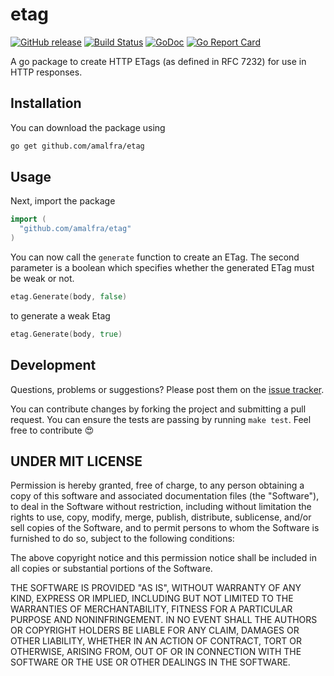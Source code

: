 etag
========
[![GitHub release](https://img.shields.io/github/release/amalfra/etag.svg)](https://github.com/amalfra/etag/releases)
[![Build Status](https://travis-ci.org/amalfra/etag.svg?branch=master)](https://travis-ci.org/amalfra/etag)
[![GoDoc](https://godoc.org/github.com/amalfra/etag?status.svg)](https://godoc.org/github.com/amalfra/etag)
[![Go Report Card](https://goreportcard.com/badge/github.com/amalfra/etag)](https://goreportcard.com/report/github.com/amalfra/etag)

A go package to create HTTP ETags (as defined in RFC 7232) for use in HTTP responses.

## Installation
You can download the package using
```sh
go get github.com/amalfra/etag
```

## Usage
Next, import the package
``` go
import (
  "github.com/amalfra/etag"
)
```
You can now call the ```generate``` function to create an ETag. The second parameter is a boolean which specifies whether the generated ETag must be weak or not.
```go
etag.Generate(body, false)
```
to generate a weak Etag
```go
etag.Generate(body, true)
```

## Development

Questions, problems or suggestions? Please post them on the [issue tracker](https://github.com/amalfra/etag/issues).

You can contribute changes by forking the project and submitting a pull request. You can ensure the tests are passing by running ```make test```. Feel free to contribute :heart_eyes:

## UNDER MIT LICENSE

Permission is hereby granted, free of charge, to any person obtaining a copy of this software and associated documentation files (the "Software"), to deal in the Software without restriction, including without limitation the rights to use, copy, modify, merge, publish, distribute, sublicense, and/or sell copies of the Software, and to permit persons to whom the Software is furnished to do so, subject to the following conditions:

The above copyright notice and this permission notice shall be included in all copies or substantial portions of the Software.

THE SOFTWARE IS PROVIDED "AS IS", WITHOUT WARRANTY OF ANY KIND, EXPRESS OR IMPLIED, INCLUDING BUT NOT LIMITED TO THE WARRANTIES OF MERCHANTABILITY, FITNESS FOR A PARTICULAR PURPOSE AND NONINFRINGEMENT. IN NO EVENT SHALL THE AUTHORS OR COPYRIGHT HOLDERS BE LIABLE FOR ANY CLAIM, DAMAGES OR OTHER LIABILITY, WHETHER IN AN ACTION OF CONTRACT, TORT OR OTHERWISE, ARISING FROM, OUT OF OR IN CONNECTION WITH THE SOFTWARE OR THE USE OR OTHER DEALINGS IN THE SOFTWARE.

